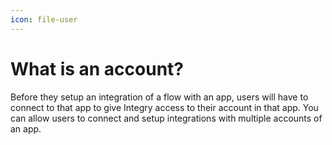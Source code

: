 ```yaml
---
icon: file-user
---
```


# What is an account?

Before they setup an integration of a flow with an app, users will have to connect to that app to give Integry access to their account in that app. You can allow users to connect and setup integrations with multiple accounts of an app.
